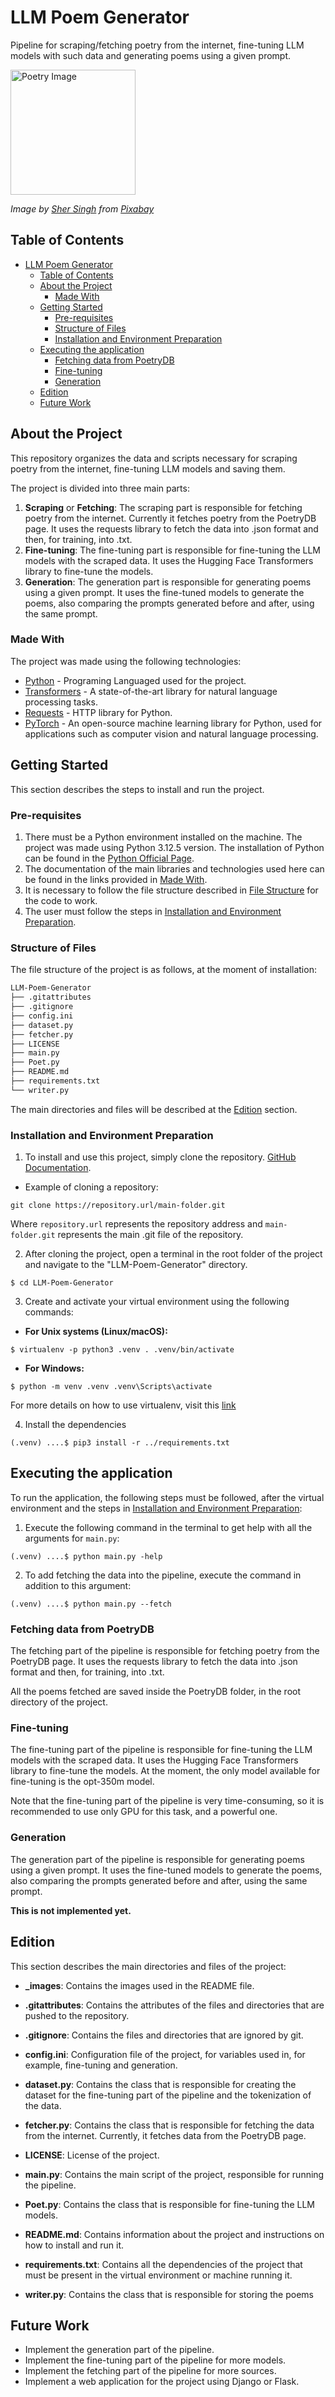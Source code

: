# LLM Poem Generator
<!-- TABLE OF CONTENTS -->

Pipeline for scraping/fetching poetry from the internet, fine-tuning LLM models with such data and
generating poems using a given prompt.

<img src="_images/readme_image.jpg" alt="Poetry Image" width="200"/>

*Image by <a href="https://pixabay.com/users/sreeguru-15641113/?utm_source=link-attribution&utm_medium=referral&utm_campaign=image&utm_content=5496983">Sher Singh</a> from <a href="https://pixabay.com//?utm_source=link-attribution&utm_medium=referral&utm_campaign=image&utm_content=5496983">Pixabay</a>*

## Table of Contents

- [LLM Poem Generator](#llm-poem-generator)
  - [Table of Contents](#table-of-contents)
  - [About the Project](#about-the-project)
    - [Made With](#made-with)
  - [Getting Started](#getting-started)
    - [Pre-requisites](#pre-requisites)
    - [Structure of Files](#structure-of-files)
    - [Installation and Environment Preparation](#installation-and-environment-preparation)
  - [Executing the application](#executing-the-application)
    - [Fetching data from PoetryDB](#fetching-data-from-poetrydb)
    - [Fine-tuning](#fine-tuning)
    - [Generation](#generation)
  - [Edition](#edition)
  - [Future Work](#future-work)

<!-- ABOUT THE PROJECT -->

## About the Project

This repository organizes the data and scripts necessary for scraping poetry from the internet, fine-tuning LLM models and saving them.

The project is divided into three main parts:

1. **Scraping** or **Fetching**: The scraping part is responsible for fetching poetry from the internet. Currently it fetches poetry from the PoetryDB page. It uses the requests library to fetch the data into .json format and then, for training, into .txt.
2. **Fine-tuning**: The fine-tuning part is responsible for fine-tuning the LLM models with the scraped data. It uses the Hugging Face Transformers library to fine-tune the models.
3. **Generation**: The generation part is responsible for generating poems using a given prompt. It uses the fine-tuned models to generate the poems, also comparing the prompts generated before and after, using the same prompt.

### Made With

The project was made using the following technologies:

- [Python](https://www.python.org/) - Programing Languaged used for the project.
- [Transformers](https://huggingface.co/transformers/) - A state-of-the-art library for natural language processing tasks.
- [Requests](https://docs.python-requests.org/en/latest/) - HTTP library for Python.
- [PyTorch](https://pytorch.org/) - An open-source machine learning library for Python, used for applications such as computer vision and natural language processing.

<!-- GETTING STARTED -->

## Getting Started

This section describes the steps to install and run the project.

### Pre-requisites

1. There must be a Python environment installed on the machine. The project was made using Python 3.12.5 version. The installation of Python can be found in the [Python Official Page](https://www.python.org/downloads/).
2. The documentation of the main libraries and technologies used here can be found in the links provided in [Made With](#made-with).
3. It is necessary to follow the file structure described in [File Structure](#file-structure) for the code to work.
4. The user must follow the steps in [Installation and Environment Preparation](#installation-and-environment-preparation).

### Structure of Files

The file structure of the project is as follows, at the moment of installation:

```bash
LLM-Poem-Generator
├── .gitattributes
├── .gitignore
├── config.ini
├── dataset.py
├── fetcher.py
├── LICENSE
├── main.py
├── Poet.py
├── README.md
├── requirements.txt
└── writer.py
```

The main directories and files will be described at the [Edition](#edition) section.

### Installation and Environment Preparation
1. To install and use this project, simply clone the repository. [GitHub Documentation](https://docs.github.com/en).

- Example of cloning a repository:
```
git clone https://repository.url/main-folder.git
```
Where `repository.url` represents the repository address and `main-folder.git` represents the main .git file of the repository.

2. After cloning the project, open a terminal in the root folder of the project and navigate to the "LLM-Poem-Generator" directory.
   
```
$ cd LLM-Poem-Generator
```


3. Create and activate your virtual environment using the following commands:

- **For Unix systems (Linux/macOS):**
```
$ virtualenv -p python3 .venv . .venv/bin/activate
```
- **For Windows:**
```
$ python -m venv .venv .venv\Scripts\activate
```

For more details on how to use virtualenv, visit this [link](https://virtualenv.pypa.io/en/latest/)

4. Install the dependencies
```
(.venv) ....$ pip3 install -r ../requirements.txt
```

## Executing the application
To run the application, the following steps must be followed, after the virtual environment and the steps in [Installation and Environment Preparation](#installation-and-environment-preparation):

1. Execute the following command in the terminal to get help with all the arguments for `main.py`:
```
(.venv) ....$ python main.py -help
```

2. To add fetching the data into the pipeline, execute the command in addition to this argument:
```
(.venv) ....$ python main.py --fetch
```

### Fetching data from PoetryDB
The fetching part of the pipeline is responsible for fetching poetry from the PoetryDB page. It uses the requests library to fetch the data into .json format and then, for training, into .txt. 

All the poems fetched are saved inside the PoetryDB folder, in the root directory of the project.

### Fine-tuning
The fine-tuning part of the pipeline is responsible for fine-tuning the LLM models with the scraped data. It uses the Hugging Face Transformers library to fine-tune the models. At the moment, the only model available for fine-tuning is the opt-350m model.

Note that the fine-tuning part of the pipeline is very time-consuming, so it is recommended to use only GPU for this task, and a powerful one.

### Generation
The generation part of the pipeline is responsible for generating poems using a given prompt. It uses the fine-tuned models to generate the poems, also comparing the prompts generated before and after, using the same prompt. 

**This is not implemented yet.**

## Edition
This section describes the main directories and files of the project:

- **_images**: Contains the images used in the README file.

- **.gitattributes**: Contains the attributes of the files and directories that are pushed to the repository.

- **.gitignore**: Contains the files and directories that are ignored by git.

- **config.ini**: Configuration file of the project, for variables used in, for example, fine-tuning and generation.

- **dataset.py**: Contains the class that is responsible for creating the dataset for the fine-tuning part of the pipeline and the tokenization of the data.

- **fetcher.py**: Contains the class that is responsible for fetching the data from the internet. Currently, it fetches data from the PoetryDB page.

- **LICENSE**: License of the project.

- **main.py**: Contains the main script of the project, responsible for running the pipeline.

- **Poet.py**: Contains the class that is responsible for fine-tuning the LLM models.

- **README.md**: Contains information about the project and instructions on how to install and run it.

- **requirements.txt**: Contains all the dependencies of the project that must be present in the virtual environment or machine running it.

- **writer.py**: Contains the class that is responsible for storing the poems 

## Future Work

- Implement the generation part of the pipeline.
- Implement the fine-tuning part of the pipeline for more models.
- Implement the fetching part of the pipeline for more sources.
- Implement a web application for the project using Django or Flask.